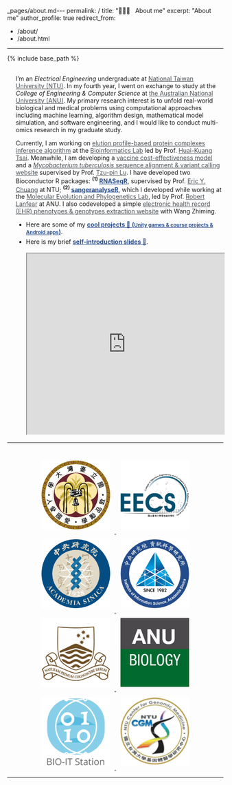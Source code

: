 _pages/about.md---
permalink: /
title: "🧑🏻‍💻 &nbsp; About me"
excerpt: "About me"
author_profile: true
redirect_from:
  - /about/
  - /about.html
---
{% include base_path %}

<div style="margin-left:20px; margin-top:30px">
  <p>
  I’m an <i>Electrical Engineering</i> undergraduate at <a target="_blank"  href="https://www.ntu.edu.tw/english/index.html" style="color:#4A4F53" >National Taiwan University (NTU)</a>. In my fourth year, I went on exchange to study at the <i>College of Engineering & Computer Science</i> at <a target="_blank"  href="https://www.anu.edu.au/" style="color:#4A4F53">the Australian National University (ANU)</a>. My primary research interest is to unfold real-world biological and medical problems using computational approaches including machine learning, algorithm design, mathematical model simulation, and software engineering, and I would like to conduct multi-omics research in my graduate study.
  </p>

  <p>
  Currently, I am working on <a target="_blank"  href="https://kuanhao-chao.github.io/researches/2020-07-01-elution_profile_complex_algorithm" style="color:#4A4F53">elution profile-based protein complexes inference algorithm</a> at the <a target="_blank"  href="https://bits.iis.sinica.edu.tw/?id=1" style="color:#4A4F53">Bioinformatics Lab</a> led by Prof. <a target="_blank"  href="https://www.iis.sinica.edu.tw/pages/hktsai/index_en.html" style="color:#4A4F53">Huai-Kuang Tsai</a>. Meanwhile, I am developing a <a href="http://140.112.136.49:8005/" target="_blank" style="color:#4A4F53">vaccine cost-effectiveness model</a> and a <a href="https://kuanhao-chao.github.io/researches/2019-01-01-Bacteria-NGS" target="_blank" style="color:#4A4F53"><i>Mycobacterium tuberculosis</i> sequence alignment & variant calling website</a> supervised by Prof. <a target="_blank"  href="https://scholars.lib.ntu.edu.tw/cris/rp/rp06647" style="color:#4A4F53">Tzu-pin Lu</a>. I have developed two Bioconductor R packages: <sup style="margin-right:3px"><b>(1)</b></sup><a target="_blank"  href="https://ieeexplore.ieee.org/document/8918337" style="color:#2c508f"><b>RNASeqR</b></a>, supervised by Prof. <a target="_blank"  href="http://www.ee.ntu.edu.tw/profile1.php?teacher_id=901155&p=3" style="color:#4A4F53">Eric Y. Chuang</a> at NTU; <sup style="margin-right:3px"><b>(2)</b></sup><a target="_blank"  href="https://doi.org/10.1101/2020.05.18.102459" style="color:#2c508f"><b>sangeranalyseR</b></a>, which I developed while working at the <a target="_blank"  href="http://www.robertlanfear.com/" style="color:#4A4F53">Molecular Evolution and Phylogenetics Lab</a>, led by Prof. <a href="https://biology.anu.edu.au/people/academics/robert-lanfear" style="color:#4A4F53" target="_blank">Robert Lanfear</a> at ANU. I also codeveloped a simple <a href="http://140.112.30.198:8000/MetaMap/mark_type/" style="color:#4A4F53" target="_blank">electronic health record (EHR) phenotypes & genotypes extraction website</a> with Wang Zhiming.
  </p>

  <ul>
    <li>
    <p>
    Here are some of my <a target="_blank"  href="https://kuanhao-chao.github.io/projects/" style="color:#2c508f"><b>cool projects 🎯 (<small>Unity games & course projects & Android apps</small>)</b></a>.
    </p>
    </li>
    <li style="margin-top:-8px">
    <p>
    Here is my brief <a target="_blank"  href="https://slides.com/kuan-haochao/kuan-hao-chao/" style="color:#2c508f"><b> self-introduction slides 📜</b></a>.
    </p>
    <iframe src="https://slides.com/kuan-haochao/kuan-hao-chao/embed" width="100%" height="420px" style="margin-top:3px"></iframe>
    </li>
  </ul>

</div>

<hr>
<br>

<div style="text-align: center;">
  <a target="_blank"  href="https://www.ntu.edu.tw/english/index.html">
    <img src="/images/NTU.png" style="height:160px; width: 160px; margin: 10px">
  </a>
  <a target="_blank"  href="https://web.ee.ntu.edu.tw/eng/index.php">
    <img src="/images/NTU_EECS.png" style="height:160px; width: 160px; margin: 10px">
  </a>
  <a target="_blank"  href="https://www.sinica.edu.tw/en">
    <img src="/images/AS_logo.png" style="height:160px; width: 160px; margin: 10px">
  </a>
  <a target="_blank"  href="https://www.iis.sinica.edu.tw/index_en.html">
    <img src="/images/iis_logo.jpg" style="height:160px; width: 160px; margin: 10px">
  </a>
  <a target="_blank"  href="https://www.anu.edu.au/">
    <img src="images/anu_logo_small.png" style="height:160px; width: 160px; margin: 10px">
  </a>
  <a target="_blank"  href="http://www.robertlanfear.com/">
    <img src="/images/ANU_Biology.jpg" style="height:160px; width: 160px; margin: 10px">
  </a>
  <a target="_blank"  href="https://bits.iis.sinica.edu.tw/">
    <img src="/images/BIOIT.png" style="height:160px; width: 160px; margin: 10px">
  </a>
  <a target="_blank"  href="http://www.cgm.ntu.edu.tw/web/index/index.jsp?lang=en">
    <img src="/images/CGM_LOGO.png" style="height:160px; width: 160px; margin: 10px">
  </a>
<div>
<hr>
<br><br>

<script type="text/javascript" id="clustrmaps" src="//clustrmaps.com/map_v2.js?d=SjhWAwqGLnloAclnIVxG6gxPA8DEX2yyW2VQlroVDWw&cl=ffffff&w=a"></script>

<!-- <a href="https://clustrmaps.com/site/1bf8c"  title="Visit tracker"><img src="//www.clustrmaps.com/map_v2.png?d=SjhWAwqGLnloAclnIVxG6gxPA8DEX2yyW2VQlroVDWw&cl=ffffff" /></a> -->
<!-- <div class="demo" style="display: table; width: 100%; table-layout: fixed; ">
    <span style="display: table-cell; text-align: center;">
      <a target="_blank"  href="https://www.ntu.edu.tw/english/index.html">
        <img src="/images/NTU.png" style="height:160px">
      </a>
    </span>
    <span style="display: table-cell; text-align: center;">
      <a target="_blank"  href="https://web.ee.ntu.edu.tw/eng/index.php">
        <img src="/images/NTU_EECS.png" style="height:160px">
      </a>
    </span>
    <span style="display: table-cell; text-align: center;">
      <a target="_blank"  href="https://www.sinica.edu.tw/en">
        <img src="/images/AS_logo.png" style="height:160px">
      </a>
    </span>
    <span style="display: table-cell; text-align: center;">
      <a target="_blank"  href="https://www.iis.sinica.edu.tw/index_en.html">
        <img src="/images/iis_logo.jpg" style="height:160px">
      </a>
    </span>
</div>

<div class="demo" style="margin-top: 30px;display: table; width: 100%; table-layout: fixed; ">
    <span style="display: table-cell; text-align: center;">
      <a target="_blank"  href="https://www.anu.edu.au/">
        <img src="images/anu_logo_small.png" style="height:160px">
      </a>
    </span>
    <span style="display: table-cell; text-align: center;">
      <a target="_blank"  href="http://www.robertlanfear.com/">
        <img src="/images/ANU_Biology.jpg" style="height:160px">
      </a>
    </span>
    <span style="display: table-cell; text-align: center;">
      <a target="_blank"  href="https://bits.iis.sinica.edu.tw/">
        <img src="/images/BIOIT.png" style="height:160px">
      </a>
    </span>
    <span style="display: table-cell; text-align: center;">
      <a target="_blank"  href="http://www.cgm.ntu.edu.tw/web/index/index.jsp?lang=en">
        <img src="/images/CGM_LOGO.png" style="height:160px">
      </a>
    </span>
</div> -->






<!-- <img src="{{ base_path }}/images/anu_logo.png" style="width:130px;height:120px">
<img src="{{ base_path }}/images/ANU_CECS.jpg" style="width:130px;height:120px">
<img src="{{ base_path }}/images/bioconductor.jpg">

<img src="{{ base_path }}/images/NTU_EECS.png">

<img src="{{ base_path }}/images/NTU.png"> -->
